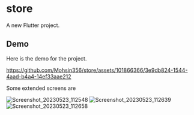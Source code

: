 # store

A new Flutter project.

## Demo 

Here is the demo for the project.

https://github.com/Mohsin356/store/assets/101866366/3e9db824-1544-4aad-b4a4-14ef33aae212

Some extended screens are

![Screenshot_20230523_112548](https://github.com/Mohsin356/store/assets/101866366/b7058ade-7fb6-44c1-9cee-bffd6f86d15f)
![Screenshot_20230523_112639](https://github.com/Mohsin356/store/assets/101866366/1481fcf6-be87-4d7e-81fa-887e443402fe)
![Screenshot_20230523_112658](https://github.com/Mohsin356/store/assets/101866366/e2116890-6ea2-4979-9db3-f2710137e2be)
